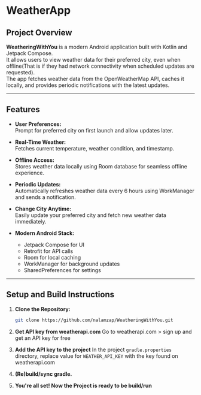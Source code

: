 # WeatherApp

## Project Overview
**WeatheringWithYou** is a modern Android application built with Kotlin and Jetpack Compose.  
It allows users to view weather data for their preferred city, even when offline(That is if they had network connectivity when scheduled updates are requested).  
The app fetches weather data from the OpenWeatherMap API, caches it locally, and provides periodic notifications with the latest updates.

---

## Features
- **User Preferences:**  
  Prompt for preferred city on first launch and allow updates later.

- **Real-Time Weather:**  
  Fetches current temperature, weather condition, and timestamp.

- **Offline Access:**  
  Stores weather data locally using Room database for seamless offline experience.

- **Periodic Updates:**  
  Automatically refreshes weather data every 6 hours using WorkManager and sends a notification.

- **Change City Anytime:**  
  Easily update your preferred city and fetch new weather data immediately.

- **Modern Android Stack:**  
  - Jetpack Compose for UI  
  - Retrofit for API calls  
  - Room for local caching  
  - WorkManager for background updates  
  - SharedPreferences for settings

---

## Setup and Build Instructions

1. **Clone the Repository:**
   ```bash
   git clone https://github.com/nalamzap/WeatheringWithYou.git

2. **Get API key from weatherapi.com**
   Go to weatherapi.com > sign up and get an API key for free
   
4. **Add the API key to the project** 
   In the project `gradle.properties` directory, replace value for `WEATHER_API_KEY` with the key found on weatherapi.com

5. **(Re)build/sync gradle.**
   
6. **You're all set! Now the Project is ready to be build/run**


